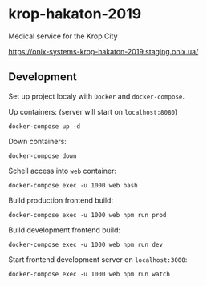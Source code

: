 # krop-hakaton-2019
Medical service for the Krop City

https://onix-systems-krop-hakaton-2019.staging.onix.ua/

## Development
Set up project localy with ``Docker`` and  ``docker-compose``.

Up containers: (server will start on ``localhost:8080``)
```
docker-compose up -d
```

Down containers:
```
docker-compose down
```

Schell access into ``web`` container:
```
docker-compose exec -u 1000 web bash
```

Build production frontend build:
```
docker-compose exec -u 1000 web npm run prod
```

Build development frontend build:
```
docker-compose exec -u 1000 web npm run dev
```

Start frontend development server on ``localhost:3000``:
```
docker-compose exec -u 1000 web npm run watch
```